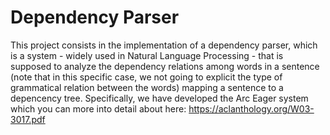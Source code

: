 # Dependency Parser
This project consists in the implementation of a dependency parser, which is a system - widely used in Natural Language Processing - that is supposed to analyze the dependency relations among words in a sentence (note that in this specific case, we not going to explicit the type of grammatical relation between the words) mapping a sentence to a depencency tree.
Specifically, we have developed the Arc Eager system which you can more into detail about here: https://aclanthology.org/W03-3017.pdf
